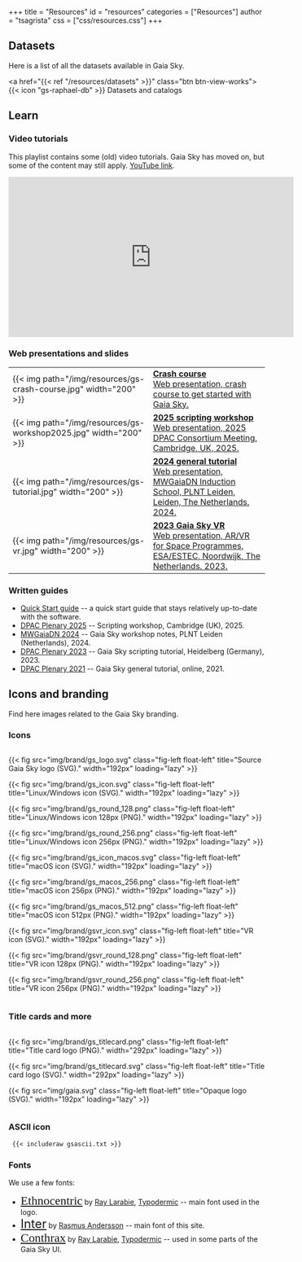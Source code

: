+++
title = "Resources"
id = "resources"
categories = ["Resources"]
author = "tsagrista"
css = ["css/resources.css"]
+++

## Datasets

Here is a list of all the datasets available in Gaia Sky.

<a href="{{< ref "/resources/datasets" >}}" class="btn btn-view-works">{{< icon "gs-raphael-db" >}} Datasets and catalogs</a>

## Learn

### Video tutorials

This playlist contains some (old) video tutorials. Gaia Sky has moved on, but some of the content may still apply. [YouTube link](https://www.youtube.com/playlist?list=PLDZ2SS9VxN5sKQUO_60Eceuft9M1OQogE).

<iframe width="560" height="315" src="https://www.youtube.com/embed/videoseries?si=X3mMDW_VW6tMqhtg&amp;list=PLDZ2SS9VxN5sKQUO_60Eceuft9M1OQogE" title="YouTube video player" frameborder="0" allow="accelerometer; autoplay; clipboard-write; encrypted-media; gyroscope; picture-in-picture; web-share" referrerpolicy="strict-origin-when-cross-origin" allowfullscreen></iframe>

### Web presentations and slides

|                          |                                                        |
|--------------------------|--------------------------------------------------------|
|{{< img path="/img/resources/gs-crash-course.jpg" width="200" >}} | [**Crash course**<br>Web presentation, crash course to get started with Gaia Sky.](https://gaia.ari.uni-heidelberg.de/gaiasky/presentation/gaiasky-crash-course/)            |
|{{< img path="/img/resources/gs-workshop2025.jpg" width="200" >}} | [**2025 scripting workshop**<br>Web presentation, 2025 DPAC Consortium Meeting, Cambridge, UK, 2025.](https://gaia.ari.uni-heidelberg.de/gaiasky/presentation/202504/)            |
|{{< img path="/img/resources/gs-tutorial.jpg" width="200" >}} | [**2024 general tutorial**<br>Web presentation, MWGaiaDN Induction School, PLNT Leiden, Leiden, The Netherlands. 2024.](https://gaia.ari.uni-heidelberg.de/gaiasky/presentation/202402/mwgaiadn/)            |
|{{< img path="/img/resources/gs-vr.jpg" width="200" >}} | [**2023 Gaia Sky VR**<br>Web presentation, AR/VR for Space Programmes, ESA/ESTEC, Noordwijk, The Netherlands. 2023.](https://gaia.ari.uni-heidelberg.de/gaiasky/presentation/202312/)            |


### Written guides

- [Quick Start guide](http://docs.gaiasky.space/master/Quick-start-guide.html) -- a quick start guide that stays relatively up-to-date with the software.
- [DPAC Plenary 2025](http://docs.gaiasky.space/master/workshops/dpac-plenary-cambridge-2025.html) -- Scripting workshop, Cambridge (UK), 2025.
- [MWGaiaDN 2024](http://docs.gaiasky.space/master/workshops/mwgaiadn-plntleiden-2024.html) -- Gaia Sky workshop notes, PLNT Leiden (Netherlands), 2024.
- [DPAC Plenary 2023](http://docs.gaiasky.space/3.5.8/workshops/dpac-plenary-hdb-2023.html) -- Gaia Sky scripting tutorial, Heidelberg (Germany), 2023.
- [DPAC Plenary 2021](http://docs.gaiasky.space/3.5.8/workshops/dpac-plenary-online-2021.html) -- Gaia Sky general tutorial, online, 2021.

## Icons and branding

Find here images related to the Gaia Sky branding.

### Icons

<div style="display: inline-table;">

{{< fig src="img/brand/gs_logo.svg" class="fig-left float-left" title="Source Gaia Sky logo (SVG)." width="192px" loading="lazy" >}}

{{< fig src="img/brand/gs_icon.svg" class="fig-left float-left" title="Linux/Windows icon (SVG)." width="192px" loading="lazy" >}}

{{< fig src="img/brand/gs_round_128.png" class="fig-left float-left" title="Linux/Windows icon 128px (PNG)." width="192px" loading="lazy" >}}

{{< fig src="img/brand/gs_round_256.png" class="fig-left float-left" title="Linux/Windows icon 256px (PNG)." width="192px" loading="lazy" >}}

{{< fig src="img/brand/gs_icon_macos.svg" class="fig-left float-left" title="macOS icon (SVG)." width="192px" loading="lazy" >}}

{{< fig src="img/brand/gs_macos_256.png" class="fig-left float-left" title="macOS icon 256px (PNG)." width="192px" loading="lazy" >}}

{{< fig src="img/brand/gs_macos_512.png" class="fig-left float-left" title="macOS icon 512px (PNG)." width="192px" loading="lazy" >}}

{{< fig src="img/brand/gsvr_icon.svg" class="fig-left float-left" title="VR icon (SVG)." width="192px" loading="lazy" >}}

{{< fig src="img/brand/gsvr_round_128.png" class="fig-left float-left" title="VR icon 128px (PNG)." width="192px" loading="lazy" >}}

{{< fig src="img/brand/gsvr_round_256.png" class="fig-left float-left" title="VR icon 256px (PNG)." width="192px" loading="lazy" >}}

</div>

### Title cards and more

<div style="display: inline-table;">

{{< fig src="img/brand/gs_titlecard.png" class="fig-left float-left" title="Title card logo (PNG)." width="292px" loading="lazy" >}}

{{< fig src="img/brand/gs_titlecard.svg" class="fig-left float-left" title="Title card logo (SVG)." width="292px" loading="lazy" >}}

{{< fig src="img/gaia.svg" class="fig-left float-left" title="Opaque logo (SVG)." width="192px" loading="lazy" >}}

</div>

### ASCII icon
```txt
 {{< includeraw gsascii.txt >}}
```

### Fonts

We use a few fonts:

-  <span style="font-size: 1.7em; font-family: ethnocentric;">[Ethnocentric](https://typodermicfonts.com/ethnocentric/)</span> by [Ray Larabie](https://en.wikipedia.org/wiki/Ray_Larabie), [Typodermic](https://typodermicfonts.com/) -- main font used in the logo.
- <span style="font-size: 1.7em; font-family: Inter;">[Inter](https://fonts.google.com/specimen/Inter?query=Inter)</span> by [Rasmus Andersson](https://rsms.me/inter) -- main font of this site.
- <span style="font-size: 1.7em; font-family: conthrax;">[Conthrax](https://typodermicfonts.com/conthrax/)</span> by [Ray Larabie](https://en.wikipedia.org/wiki/Ray_Larabie), [Typodermic](https://typodermicfonts.com/) -- used in some parts of the Gaia Sky UI.

